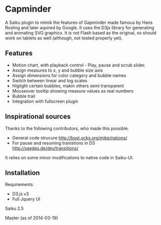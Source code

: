 Capminder
=========
A Saiku plugin to mimik the features of Gapminder made famous by Hans Rosling and later aquired by Google. It uses the D3js library for generating and animating SVG graphics. It is not Flash based as the original, so should work on tablets as well (although, not tested properly yet).

Features
--------
- Motion chart, with playback control - Play, pause and scrub slider.
- Assign measures to x, y and bubble size axis
- Assign dimensions for color category and bubble names
- Switch between linear and log scales
- Higlight certain bubbles, makin others semi transparent
- Mouseover tooltip showing measure values as real numbers
- Bubble trail
- Integration with fullscreen plugin

Inspirational sources
---------------------
Thanks to the following contributors, who made this possible.
- General code strucure http://bost.ocks.org/mike/nations/
- For pause and resuming tranistions in D3 http://xaedes.de/dev/transitions/

It relies on some minor modifications to native code in Saiku-UI.

Installation
------------
Requirements
- D3.js v3
- Full Jquery UI

Saiku 2.5



Master (as of 2014-03-19)
